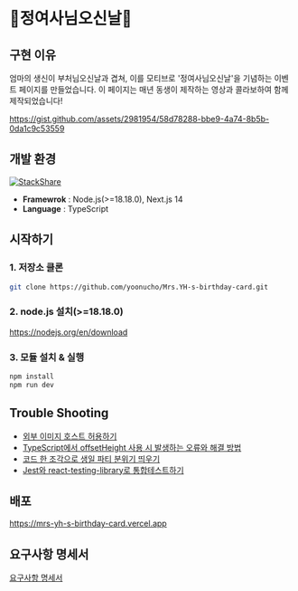 # 🎉정여사님오신날🎉

## 구현 이유

엄마의 생신이 부처님오신날과 겹쳐, 이를 모티브로 '정여사님오신날'을 기념하는 이벤트 페이지를 만들었습니다. 
이 페이지는 매년 동생이 제작하는 영상과 콜라보하여 함께 제작되었습니다!

https://gist.github.com/assets/2981954/58d78288-bbe9-4a74-8b5b-0da1c9c53559

<!-- <details>
  <summary>
    <svg aria-hidden="true" height="16" viewBox="0 0 16 16" version="1.1" width="16" data-view-component="true" class="octicon octicon-device-camera-video">
    <path d="M16 3.75v8.5a.75.75 0 0 1-1.136.643L11 10.575v.675A1.75 1.75 0 0 1 9.25 13h-7.5A1.75 1.75 0 0 1 0 11.25v-6.5C0 3.784.784 3 1.75 3h7.5c.966 0 1.75.784 1.75 1.75v.675l3.864-2.318A.75.75 0 0 1 16 3.75Zm-6.5 1a.25.25 0 0 0-.25-.25h-7.5a.25.25 0 0 0-.25.25v6.5c0 .138.112.25.25.25h7.5a.25.25 0 0 0 .25-.25v-6.5ZM11 8.825l3.5 2.1v-5.85l-3.5 2.1Z"></path>
</svg>
    <span aria-label="mrs.yh-s-hbd.mp4">mrs.yh-s-hbd.mp4</span>
    <span class="dropdown-caret"></span>
  </summary>
  <video src="" data-canonical-src="" controls="controls" muted="muted" class="d-block rounded-bottom-2 border-top width-fit" style="max-height:640px; min-height: 200px">

  </video>
  
  </details> -->

<!-- ![preview](https://github.com/yoonucho/yu-calendar/assets/2981954/0d656087-024f-4bc2-8723-d537e376976f) -->

                                                  
## 개발 환경
[![StackShare](http://img.shields.io/badge/tech-stack-0690fa.svg?style=flat)](https://stackshare.io/yoonucho/mrs-yh-s-birthday-card)
* **Framewrok** : Node.js(>=18.18.0), Next.js 14
* **Language** : TypeScript


## 시작하기
 
### 1. 저장소 클론
~~~sh
git clone https://github.com/yoonucho/Mrs.YH-s-birthday-card.git
~~~

### 2. node.js 설치(>=18.18.0)
https://nodejs.org/en/download


### 3. 모듈 설치 & 실행 

~~~sh
npm install
npm run dev
~~~


## Trouble Shooting 

* [외부 이미지 호스트 허용하기](https://www.notion.so/tomorrowcho/6371ae27292644a2bc7126ad0fe4bd59)
* [TypeScript에서 offsetHeight 사용 시 발생하는 오류와 해결 방법](https://www.notion.so/tomorrowcho/TypeScript-offsetHeight-8e6cc35e85fa44458f277cb8f4c1aea7)
* [코드 한 조각으로 생일 파티 분위기 띄우기](https://www.notion.so/tomorrowcho/af142d22fb3f47f0898875309617dad7)
* [Jest와 react-testing-library로 통합테스트하기](https://www.notion.so/tomorrowcho/Jest-react-testing-library-9574d3bdfd7c4dbdb2e1435f06dc8ffb)


## 배포
https://mrs-yh-s-birthday-card.vercel.app


## 요구사항 명세서
[요구사항 명세서](https://www.notion.so/tomorrowcho/3961844ec15c4a9b859a30376712b0f6)

